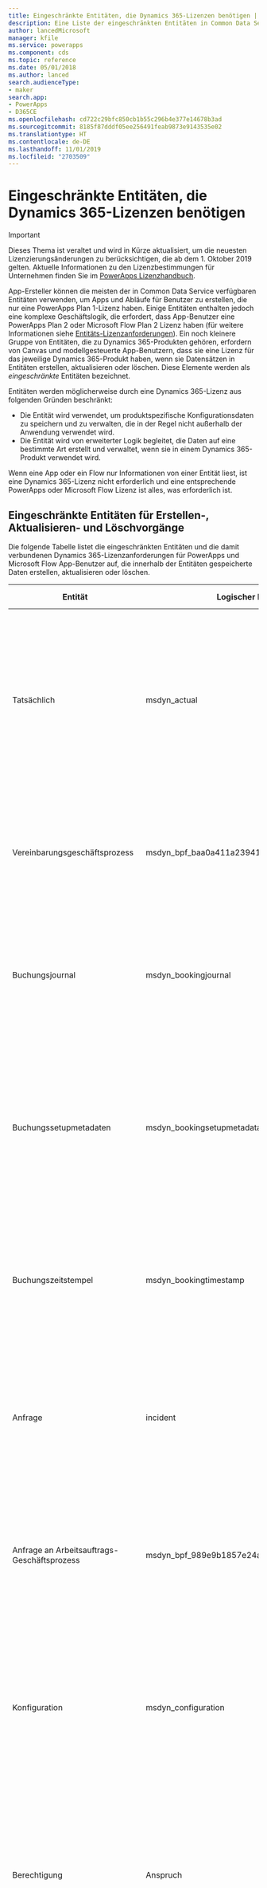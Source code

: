 ```yaml
---
title: Eingeschränkte Entitäten, die Dynamics 365-Lizenzen benötigen | Microsoft Docs
description: Eine Liste der eingeschränkten Entitäten in Common Data Service, die Dynamics 365-Lizenzen benötigen.
author: lancedMicrosoft
manager: kfile
ms.service: powerapps
ms.component: cds
ms.topic: reference
ms.date: 05/01/2018
ms.author: lanced
search.audienceType:
- maker
search.app:
- PowerApps
- D365CE
ms.openlocfilehash: cd722c29bfc850cb1b55c296b4e377e14678b3ad
ms.sourcegitcommit: 8185f87dddf05ee256491feab9873e9143535e02
ms.translationtype: HT
ms.contentlocale: de-DE
ms.lasthandoff: 11/01/2019
ms.locfileid: "2703509"
---
```

# <a name="restricted-entities-requiring-dynamics-365-licenses"></a>Eingeschränkte Entitäten, die Dynamics 365-Lizenzen benötigen

> [!IMPORTANT]
> Dieses Thema ist veraltet und wird in Kürze aktualisiert, um die neuesten Lizenzierungsänderungen zu berücksichtigen, die ab dem 1. Oktober 2019 gelten. Aktuelle Informationen zu den Lizenzbestimmungen für Unternehmen finden Sie im [PowerApps Lizenzhandbuch](https://go.microsoft.com/fwlink/?linkid=2085130).

App-Ersteller können die meisten der in Common Data Service verfügbaren Entitäten verwenden, um Apps und Abläufe für Benutzer zu erstellen, die nur eine PowerApps Plan 1-Lizenz haben. Einige Entitäten enthalten jedoch eine komplexe Geschäftslogik, die erfordert, dass App-Benutzer eine PowerApps Plan 2 oder Microsoft Flow Plan 2 Lizenz haben (für weitere Informationen siehe [Entitäts-Lizenzanforderungen](data-platform-entity-licenses.md)). Ein noch kleinere Gruppe von Entitäten, die zu Dynamics 365-Produkten gehören, erfordern von Canvas und modellgesteuerte App-Benutzern, dass sie eine Lizenz für das jeweilige Dynamics 365-Produkt haben, wenn sie Datensätzen in Entitäten erstellen, aktualisieren oder löschen. Diese Elemente werden als *eingeschränkte* Entitäten bezeichnet.

Entitäten werden möglicherweise durch eine Dynamics 365-Lizenz aus folgenden Gründen beschränkt:

* Die Entität wird verwendet, um produktspezifische Konfigurationsdaten zu speichern und zu verwalten, die in der Regel nicht außerhalb der Anwendung verwendet wird.
* Die Entität wird von erweiterter Logik begleitet, die Daten auf eine bestimmte Art erstellt und verwaltet, wenn sie in einem Dynamics 365-Produkt verwendet wird.

Wenn eine App oder ein Flow nur Informationen von einer Entität liest, ist eine Dynamics 365-Lizenz nicht erforderlich und eine entsprechende PowerApps oder Microsoft Flow Lizenz ist alles, was erforderlich ist. 

## <a name="restricted-entities-for-create-update-and-delete-operations"></a>Eingeschränkte Entitäten für Erstellen-, Aktualisieren- und Löschvorgänge
Die folgende Tabelle listet die eingeschränkten Entitäten und die damit verbundenen Dynamics 365-Lizenzanforderungen für PowerApps und Microsoft Flow App-Benutzer auf, die innerhalb der Entitäten gespeicherte Daten erstellen, aktualisieren oder löschen. 

|Entität  |Logischer Name  |Lizenz erforderlich  |
|---------|---------|---------|
Tatsächlich |msdyn_actual |Dynamics 365 for Field Service <br> **oder** Dynamics 365 for Project Service Automation<br>**oder** Dynamics 365 Customer Engagement Plan <br> **oder** Dynamics 365-Plan
Vereinbarungsgeschäftsprozess |msdyn_bpf_baa0a411a239410cb8bded8b5fdd88e3 |Dynamics 365 for Field Service<br>**oder** Dynamics 365 Customer Engagement Plan <br> **oder** Dynamics 365-Plan
Buchungsjournal | msdyn_bookingjournal|Dynamics 365 for Field Service<br>**oder** Dynamics 365 Customer Engagement Plan <br> **oder** Dynamics 365-Plan
Buchungssetupmetadaten | msdyn_bookingsetupmetadata|Dynamics 365 for Field Service <br> **oder** Dynamics 365 for Project Service Automation<br>**oder** Dynamics 365 Customer Engagement Plan <br> **oder** Dynamics 365-Plan
Buchungszeitstempel | msdyn_bookingtimestamp|Dynamics 365 for Field Service<br>**oder** Dynamics 365 Customer Engagement Plan <br> **oder** Dynamics 365-Plan
Anfrage | incident | Dynamics 365 for Customer Service, Enterprise Edition <br>**oder** Dynamics 365 Customer Engagement Plan <br> **oder** Dynamics 365-Plan
Anfrage an Arbeitsauftrags-Geschäftsprozess |msdyn_bpf_989e9b1857e24af18787d5143b67523b |Dynamics 365 for Field Service<br>**oder** Dynamics 365 Customer Engagement Plan <br> **oder** Dynamics 365-Plan
Konfiguration |msdyn_configuration |Dynamics 365 for Field Service <br> **oder** Dynamics 365 for Project Service Automation<br>**oder** Dynamics 365 Customer Engagement Plan <br> **oder** Dynamics 365-Plan
Berechtigung | Anspruch | Dynamics 365 for Customer Service, Enterprise Edition <br>**oder** Dynamics 365 Customer Engagement Plan <br> **oder** Dynamics 365-Plan
Vorkalkulationsposition|msdyn_estimateline|Dynamics 365 for Project Service Automation<br>**oder** Dynamics 365 Customer Engagement Plan <br> **oder** Dynamics 365-Plan
Schätzung|msdyn_estimate |Dynamics 365 for Project Service Automation<br>**oder** Dynamics 365 Customer Engagement Plan <br> **oder** Dynamics 365-Plan
Fakt|msdyn_fact |Dynamics 365 for Project Service Automation<br>**oder** Dynamics 365 Customer Engagement Plan <br> **oder** Dynamics 365-Plan
Field Service-Einstellung |Msdyn_fieldservicesetting |Dynamics 365 for Field Service<br>**oder** Dynamics 365 Customer Engagement Plan <br> **oder** Dynamics 365-Plan
Field Service-Systemauftrag |msdyn_fieldservicesystemjob |Dynamics 365 for Field Service<br>**oder** Dynamics 365 Customer Engagement Plan <br> **oder** Dynamics 365-Plan
Ziel | goal | Dynamics 365 for Sales Professional, <br>**oder** Dynamics 365 for Sales, Enterprise Edition, <br>**oder** Dynamics 365 Customer Engagement Plan <br> **oder** Dynamics 365-Plan
Bestandsjournal |msdyn_inventoryjournal |Dynamics 365 for Field Service<br>**oder** Dynamics 365 Customer Engagement Plan <br> **oder** Dynamics 365-Plan
Rechnungsprozess |msdyn_bpf_d8f9dc7f099f44db9d641dd81fbd470d |Dynamics 365 for Project Service Automation<br>**oder** Dynamics 365 Customer Engagement Plan <br> **oder** Dynamics 365-Plan
Kontaktverlauf | Kontaktverlauf | Dynamics 365 for Marketing <br> **oder** Dynamics 365 Customer Engagement Plan <br> **oder** Dynamics 365-Plan
Wissensartikel | knowledgearticle | Dynamics 365 for Customer Service, Enterprise Edition <br>**oder** Dynamics 365 Customer Engagement Plan <br> **oder** Dynamics 365-Plan
Organisationseinheit |msdyn_organizationalunit |Dynamics 365 for Field Service <br> **oder** Dynamics 365 for Project Service Automation<br>**oder** Dynamics 365 Customer Engagement Plan <br> **oder** Dynamics 365-Plan
Produktbestand |msdyn_productinventory |Dynamics 365 for Field Service<br>**oder** Dynamics 365 Customer Engagement Plan <br> **oder** Dynamics 365-Plan
Projektparameter|msdyn_projectparameter |Dynamics 365 for Project Service Automation<br>**oder** Dynamics 365 Customer Engagement Plan <br> **oder** Dynamics 365-Plan
Projektphasen| msdyn_bpf_665e73aa18c247d886bfc50499c73b82|Dynamics 365 for Project Service Automation<br>**oder** Dynamics 365 Customer Engagement Plan <br> **oder** Dynamics 365-Plan
Abhängigkeit der Projektaufgaben|msdyn_projecttaskdependency |Dynamics 365 for Project Service Automation<br>**oder** Dynamics 365 Customer Engagement Plan <br> **oder** Dynamics 365-Plan
Projektaufgabe|msdyn_projecttask |Dynamics 365 for Project Service Automation<br>**oder** Dynamics 365 Customer Engagement Plan <br> **oder** Dynamics 365-Plan
Projektteammitglied|msdyn_projecteam |Dynamics 365 for Project Service Automation<br>**oder** Dynamics 365 Customer Engagement Plan <br> **oder** Dynamics 365-Plan
Bestellungsgeschäftsprozess | msdyn_bpf_2c5fe86acc8b414b8322ae571000c799|Dynamics 365 for Field Service<br>**oder** Dynamics 365 Customer Engagement Plan <br> **oder** Dynamics 365-Plan
Ressourcenzuweisungsdetail (veraltet)|msdyn_resourceassignmentdetail |Dynamics 365 for Project Service Automation<br>**oder** Dynamics 365 Customer Engagement Plan <br> **oder** Dynamics 365-Plan
Ressourcenzuweisung|msdyn_resourceassignment |Dynamics 365 for Project Service Automation<br>**oder** Dynamics 365 Customer Engagement Plan <br> **oder** Dynamics 365-Plan
Ressourcenbeschränkung (veraltet) |msdyn_workorderresourcerestriction | Dynamics 365 for Field Service<br>**oder** Dynamics 365 Customer Engagement Plan <br> **oder** Dynamics 365-Plan
Routingregelsatz | routingrule | Dynamics 365 for Customer Service, Enterprise Edition <br>**oder** Dynamics 365 Customer Engagement Plan <br> **oder** Dynamics 365-Plan
Zeitplanübersichtseinstellung |msdyn_scheduleboardsetting |Dynamics 365 for Field Service <br> **oder** Dynamics 365 for Project Service Automation<br>**oder** Dynamics 365 Customer Engagement Plan <br> **oder** Dynamics 365-Plan
Planungsparameter |msdyn_schedulingparameter |Dynamics 365 for Field Service <br> **oder** Dynamics 365 for Project Service Automation<br>**oder** Dynamics 365 Customer Engagement Plan <br> **oder** Dynamics 365-Plan
SLA| sla | Dynamics 365 for Customer Service, Enterprise Edition <br>**oder** Dynamics 365 Customer Engagement Plan <br> **oder** Dynamics 365-Plan
Systembenutzerplanereinstellung |msdyn_systemuserschedulersetting|Dynamics 365 for Field Service <br> **oder** Dynamics 365 for Project Service Automation<br>**oder** Dynamics 365 Customer Engagement Plan <br> **oder** Dynamics 365-Plan
Transaktionsverbindung|msdyn_transactionconnection |Dynamics 365 for Project Service Automation<br>**oder** Dynamics 365 Customer Engagement Plan <br> **oder** Dynamics 365-Plan
Transaktionsursprung|msdyn_transactionorigin |Dynamics 365 for Project Service Automation<br>**oder** Dynamics 365 Customer Engagement Plan <br> **oder** Dynamics 365-Plan
Transaktionstyp|msdyn_transactiontype |Dynamics 365 for Project Service Automation<br>**oder** Dynamics 365 Customer Engagement Plan <br> **oder** Dynamics 365-Plan
Eindeutige Nummer|msdyn_uniquenumber |Dynamics 365 for Field Service<br>**oder** Dynamics 365 Customer Engagement Plan <br> **oder** Dynamics 365-Plan
Arbeitsauftrags-Geschäftsprozess |msdyn_bpf_d3d97bac8c294105840e99e37a9d1c39 |Dynamics 365 for Field Service<br>**oder** Dynamics 365 Customer Engagement Plan <br> **oder** Dynamics 365-Plan
Warteschlange für Arbeitsauftrags-Detailgenerierung (Veraltet)|msdyn_workorderdetailsgenerationqueue |Dynamics 365 for Field Service<br>**oder** Dynamics 365 Customer Engagement Plan <br> **oder** Dynamics 365-Plan

## <a name="licensing"></a>Lizenzierung
Weitere Informationen zu PowerApps und Dynamics 365 Lizenzen finden Sie auf der Seite [Lizenzübersicht](../../administrator/pricing-billing-skus.md).

